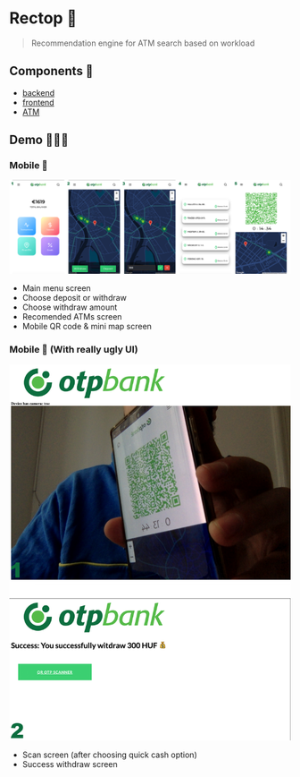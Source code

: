 # Rectop 🏧

> Recommendation engine for ATM search based on workload

## Components 🔧

* [backend](backend/README.md)
* [frontend](frontend/README.md)
* [ATM](atm/README.md)

## Demo 👨🏻‍💻
### Mobile 📱
![mobile-app](./demo/mobile.png)
* Main menu screen
* Choose deposit or withdraw
* Choose withdraw amount
* Recomended ATMs screen
* Mobile QR code & mini map screen

<!-- ![mobile-main-menu](./demo/mobile-main-menu.png)
_Main menu screen_
![mobile-withdraw-deposit](./demo/mobile-withdraw-deposit.png)
_Choose deposit or withdraw_
![mobile-choose-amount](./demo/mobile-choose-amount.png)
_Choose withdraw amount_
![mobile-recomended-atms](./demo/mobile-recomended-atms.png)
_Recomended ATMs screen_
![mobile-qr-code-screen](./demo/mobile-qr-code-screen.png)
_Mobile QR code & mini map screen_ -->

### Mobile 🏧 (With really ugly UI)
![atm-app](./demo/atm.png)
* Scan screen (after choosing quick cash option)
* Success withdraw screen

<!-- ![atm-scan](./demo/atm-scan.png)
_Scan screen (after choosing quick cash option)_
![atm-success](./demo/atm-success.png)
_Success withdraw screen_ -->


